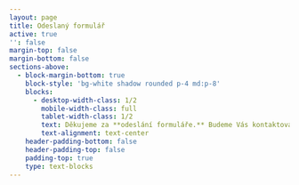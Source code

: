 ```yaml
---
layout: page
title: Odeslaný formulář
active: true
'': false
margin-top: false
margin-bottom: false
sections-above:
  - block-margin-bottom: true
    block-style: 'bg-white shadow rounded p-4 md:p-8'
    blocks:
      - desktop-width-class: 1/2
        mobile-width-class: full
        tablet-width-class: 1/2
        text: Děkujeme za **odeslání formuláře.** Budeme Vás kontaktovat.
        text-alignment: text-center
    header-padding-bottom: false
    header-padding-top: false
    padding-top: true
    type: text-blocks
---
```


